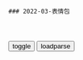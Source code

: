 ```tip
### 2022-03-表情包
```

<table id="tbc" style="white-space:pre-wrap">
</table>
<button onclick="toggleb()">toggle</button>
<button onclick="loadparse()">loadparse</button>
<br>
<!-- 🌸<br>🍅-　-🍑<hr>🍀 -->
<pre>
<textarea rows="30" cols="100" style="display: none" id="tar">

大明王朝：陈洪大发雷霆，黄锦笑了，小样在我这找面子？
https://mbd.baidu.com/newspage/data/videolanding?nid=sv_2845578600289157636&sourceFrom=pc_feedlist

你们今天少一事，以后的事情就会都在我头上。

<font size="1" style="color:#DCDCDC">2022-09-14</font>

人m的名义：赵家的印钞机都敢动，高育良都吓到了
https://mbd.baidu.com/newspage/data/videolanding?nid=sv_8961282142185218971&sourceFrom=pc_feedlist

谁这么大胆，敢动赵家的印钞机？a龖龖囗

<font size="1" style="color:#DCDCDC">2022-06-21</font>

聂荣臻：女婿以为自己官大，上门去见老丈人，竟是开国元帅吓坏了
https://mbd.baidu.com/newspage/data/videolanding?nid=sv_11135240201030435060&sourceFrom=pc_feedlist

d的l导方法，内容可以充实。我们的d怎样l导知识分子，这是个大问题。知识分子的问题不解决，我们的科学是没有前途的，我们的gj也是没有前途的。

<font size="1" style="color:#DCDCDC">2022-06-13</font>

影视：陆桥山上任巡查员，余则成前来拜访，站长位置都要他坐
https://mbd.baidu.com/newspage/data/videolanding?nid=sv_16573429051843383959&sourceFrom=rec

以后就用实弹阻拦。先鸣枪，不听就开枪。老用假的比画，学生都摸透了，谁怕啊。

<font size="1" style="color:#DCDCDC">2022-06-10</font>

影视：陆桥山实在太嚣张，竟逼着余则成布下生死局，要除掉他
https://mbd.baidu.com/newspage/data/videolanding?nid=sv_10844959640640890825&sourceFrom=pc_feedlist

真开枪，学生怕什么？就怕开枪。

<font size="1" style="color:#DCDCDC">2022-06-10</font>

潜伏：翠平与站长太太关系越来越好，不仅会隐藏自己还能打探消息
https://mbd.baidu.com/newspage/data/videolanding?nid=sv_399643145476924870&sourceFrom=pc_feedlist

你要是再生气的话，可就小家子气了。男人在外面干g命，常有的事。

就当没看见。不闹就不会休，闹了就危险。

<font size="1" style="color:#DCDCDC">2022-06-22</font>

潜伏：李涯拜访余则成，黄鼠狼没安好心，其实要联手对付陆桥山！
https://mbd.baidu.com/newspage/data/videolanding?nid=sv_14991433523808730759&sourceFrom=rec

<font size="1" style="color:#DCDCDC">2022-08-30</font>

潜伏：李涯看不惯陆桥山，竟要帮余则成当副站长，老余惊呆了
https://mbd.baidu.com/newspage/data/videolanding?nid=sv_14887248238894682971&sourceFrom=rec

出来格命为什么呀，不就求个一关半职吗？

<font size="1" style="color:#DCDCDC">2022-06-16</font>

潜伏：余则成和左蓝故意设局，让陆桥山怀疑马奎，这招绝了！
https://mbd.baidu.com/newspage/data/videolanding?nid=sv_9205746470869401968&sourceFrom=pc_feedlist

他跟哪个日本女人去日本了，把所有的财产斗转移过去了。

我当时手软了，虢家的财产，你动一分都是要治罪的。像穆连成这种人，你就是把他所有的财产…
蒋宋孔陈家里有多少钱呐，所以他们愿意格命，咱格命是为什么呀？a龖龖龖

<font size="1" style="color:#DCDCDC">2022-09-13</font>

潜：余则成过来暗示站长，站长心领神会后，和余则成私聊！
https://mbd.baidu.com/newspage/data/videolanding?nid=sv_15948516799250454930&sourceFrom=rec

<font size="1" style="color:#DCDCDC">2022-06-09</font>

潜：李涯自以为计划天衣无缝，怎料余则成精心安排，暗中救走教授
https://mbd.baidu.com/newspage/data/videolanding?nid=sv_16080583754182605549&sourceFrom=pc_feedlist

<font size="1" style="color:#DCDCDC">2022-09-13</font>

影视：余则成破天荒与李涯意见一致，怎料连李涯都奇怪了，太逗了
https://mbd.baidu.com/newspage/data/videolanding?nid=sv_6018184337850501209&sourceFrom=pc_feedlist

对德高望重的知识分子，采用这样的手段，要当心影响。

<font size="1" style="color:#DCDCDC">2022-06-15</font>

潜伏：余则成太能装，单纯的李涯竟信了，以后有你哭的！
https://mbd.baidu.com/newspage/data/videolanding?nid=sv_3813229500792111675&sourceFrom=pc_feedlist

影响怕什么，以前的李公朴，闻一多不都是。

<font size="1" style="color:#DCDCDC">2022-06-09</font>

影视：飞机坠毁，全员逝世，是谁那么狠心做这事情！
https://mbd.baidu.com/newspage/data/videolanding?nid=sv_13979978294997595147&sourceFrom=rec

要是gcd用金条，把开飞机的人给收买了呢？

我们女人，就是不中用。

<font size="1" style="color:#DCDCDC">2022-05-19</font>

潜伏：钱斌没到北平接头，竟然拿站长问责，站长生气回怼他
https://mbd.baidu.com/newspage/data/videolanding?nid=sv_13646655785775418489&sourceFrom=rec

我想要犯错误，我想被革职。再这么骗下去，是在骗自己。

忘了它。
我年轻的时候也好斗，也清高，可你看我现在剩了什么了，除了甩来，和靠贪污得来的那些东西。

<font size="1" style="color:#DCDCDC">2022-06-20</font>

潜伏：吴敬中为何不戳破余则成的真实身份？看懂这三点，你就懂了
https://baijiahao.baidu.com/s?id=1729615005706811705&wfr=spider&for=pc

军统改为保密局后，吴敬中对余则成说“凝聚意志，保卫领袖，这八字我研究了十五年，从复兴社到现在…..结果就是人不为己，天诛地灭”；

天津站即将失手，吴敬中对余则成说“天津的得失在什么呀，在几个偷偷摸摸的军官吗？在几个偷鸡摸狗的间谍吗？笑话，那么多重兵把守的大城市都丢了，那么多战功卓著的整编军丢了，什么原因？我们还在这儿搜情报、抓内奸、查帮派，试图保住大天津堡垒，不滑稽吗？”

他的站长之职，是他谋取利益的和自保的工具，他在其位谋其z的所作所为皆不过为了保住自己的q和利，全无一点忠于与自己的dg，甚至可以说以dg之便只谋个人之利。

余则成对吴敬中说过“效忠dg，首先要效忠长g”。
https://pics4.baidu.com/feed/e4dde71190ef76c62d0c815e172ed5f0ae5167af.jpeg?token=424971a275900c96821dd3441d5315ed.jpg

谢若林对余则成说：

你看看现在那些为g的人，嘴上都是主义，心里全是生意。
https://pics2.baidu.com/feed/7aec54e736d12f2e74789e10c7fafd6885356807.jpeg?token=6aa1d0875a023af7766ae9ed2ef8a9a2.jpg

<font size="1" style="color:#DCDCDC">2022-06-10</font>

影视：余则成奉上金条大钞，站长绕过陆李二人，直接捉拿季伟明
https://mbd.baidu.com/newspage/data/videolanding?nid=sv_3113531132996505546&sourceFrom=rec

<font size="1" style="color:#DCDCDC">2022-06-10</font>

潜伏：军统变成了保密局，站长发表一番感慨，让人深思
https://mbd.baidu.com/newspage/data/videolanding?nid=sv_18011977675954762828&sourceFrom=rec

要不是为了那点特q，谁愿意做g啊？

凝聚意志，保卫l袖，这八个字我研究了十五年，从复兴社到现在。
　您研究出什么结果了？
结果就是人不为己，天诛地灭。

<font size="1" style="color:#DCDCDC">2022-05-19</font>

诸葛亮去酒吧打工，竟然被日本人瞧不起？他只用几句话就征服对方
https://mbd.baidu.com/newspage/data/videolanding?nid=sv_13612682990374091144&sourceFrom=pc_feedlist

一人成团，可抵千军万马。a龖龖囗

<font size="1" style="color:#DCDCDC">2022-04-19</font>

有一个天使妈妈和一个恶魔爸爸是怎么感受？寓意动画《叛逆》
https://mbd.baidu.com/newspage/data/videolanding?nid=sv_12605678031749576775&sourceFrom=rec

<font size="1" style="color:#DCDCDC">2022-04-19</font>

女孩研制出神奇药水，能让傻子瞬间变聪明，结果险些闯下大祸
https://mbd.baidu.com/newspage/data/videolanding?nid=sv_905768482370294594&sourceFrom=pc_feedlist

原来她竟是一头猪。a龖囗囗

他们竟是精神病院的病友。a龖囗囗

<font size="1" style="color:#DCDCDC">2022-04-19</font>

北斗神拳：手下想趁机杀掉拳四郎，不料反被踹飞了
https://mbd.baidu.com/newspage/data/videolanding?nid=sv_8195260594847903716&sourceFrom=pc_feedlist

拳王敢死队拜见，我们的命不值钱，只要宰了你们就好。a龖龖囗
拳王万岁！

<font size="1" style="color:#DCDCDC">2022-04-11</font>

游戏王：法老王仅凭一张卡，把决斗打入无限循环，谁也赢不了
https://mbd.baidu.com/newspage/data/videolanding?nid=sv_12470831303520768941&sourceFrom=rec

洗脑对神是不起作用的。

<font size="1" style="color:#DCDCDC">2022-04-05</font>

纳粹统治下，犹太人真实的生活影像，个个沉默不语，死一般的寂静
https://mbd.baidu.com/newspage/data/videolanding?nid=sv_7820167444063815872&sourceFrom=pc_feedlist

我们隐约听到一些残忍的故事，但并不知道实际的情况。这个gj易经变成沉默之g，我们并没有意识到，这是灭绝大ts的开始，居然还未这场大ts出了力。a龖龖龖

希特勒推迟了进攻东部的计划，他要先帮助他的盟友墨索里尼。
南方易经巩固，现在它可以安心攻打苏联了，但他已经烂废了一些宝贵的时间。红胡子行动易经被延后数个星期了。

<font size="1" style="color:#DCDCDC">2022-04-04</font>

那些年无法超越的经典台词，我的规矩就是规矩，简直太帅了！
https://mbd.baidu.com/newspage/data/videolanding?nid=sv_8232067247599611368&sourceFrom=rec

这儿，这么多双眼睛，你说是就是呀。
　对，我说是就是。

<font size="1" style="color:#DCDCDC">2022-04-04</font>

少帅：于凤至跟赵四穿姐妹装，张学良在一旁笑得跟花一样，啥情况,影视,战争片,好看视频
https://haokan.baidu.com/v?vid=4730117015408400544&sfrom=baidu-feed

我们已经有了战争的借口。

<font size="1" style="color:#DCDCDC">2022-03-25</font>

楚h传奇：淳于越指出郡县制不足，秦皇：怎么做皇帝用你教我！,影视,历史片,好看视频
https://haokan.baidu.com/v?vid=6532708621755167741&sfrom=baidu-feed

纵然现在时局吃紧，也是你们这帮妄评皇帝，想提高自己虚名的儒士太多。

他喜欢吃肥的。

怎么做皇帝，要你教我吗？

<font size="1" style="color:#DCDCDC">2022-03-24</font>

燕双鹰:像你这样的人要怎么改变啊_哔哩哔哩_bilibili
https://www.bilibili.com/video/BV1RF411p7hx/

你不会的，因为像你这样的人是无法改变的，只有s。

<font size="1" style="color:#DCDCDC">2022-03-17</font>

燕双鹰：像你这样的人要怎么去改变呢3_哔哩哔哩_bilibili
https://www.bilibili.com/video/BV1ds411G7aj/

我已经忍耐你很久了，

我不懂为什么你会觉得自己与众不同。为什么别人可以忍受的，你却不能。

为什么你要逼着所有人，按照你的意愿行事。

你想s是吗，你想s是吗？

开枪，开枪啊？

我赌你不敢s。

你心里除了自己还有谁？

像你这样的人应该怎么改变呢？

<font size="1" style="color:#DCDCDC">2022-03-15</font>

燕双鹰 像你这样的人要怎么改变呢只有死_哔哩哔哩_bilibili
https://www.bilibili.com/video/av16567847/

像你这样的人要怎么改变呢？

你不会改变的，只有s。

<font size="1" style="color:#DCDCDC">2022-03-15</font>

完整版《手 机 咒》_哔哩哔哩_bilibili
https://www.bilibili.com/video/BV1fv4y1Z7RT

<font size="1" style="color:#DCDCDC">2022-03-23</font>

戒酒咒_哔哩哔哩_bilibili
https://www.bilibili.com/video/BV15f4y1z73P

<font size="1" style="color:#DCDCDC">2022-03-23</font>

</textarea>
</pre>
<!-- 🍀<br>🍑-　-🍅<hr>🌸 -->

```note
```

<link
  rel="stylesheet"
  href="https://cdn.jsdelivr.net/npm/@fancyapps/ui/dist/fancybox.css"
/>
<script src="https://cdn.jsdelivr.net/npm/@fancyapps/ui@4.0/dist/fancybox.umd.js"></script>

<script type="text/javascript">

var __urlRegex = /(\b(https?|ftp|file):\/\/[-A-Z0-9+&@#\/%?=~_|!:,.;]*[-A-Z0-9+&@#\/%=~_|])/ig;
var __imgRegex = /\.(?:jpe?g|gif|png|webp)$/i;

loadparse();

function parseURL($string){

    var exp = __urlRegex;
    return $string.replace(exp,function(match){
            __imgRegex.lastIndex=0;
            if(__imgRegex.test(match)){
                return '<a data-fancybox="gallery" href="' + match.replace("/p=700", "")
                 + '"><img src="' + match.replace("/p=700", "/p=160x200")+'" width="64"></a>';
            }
            else{
                return '<a href="' + match + '" target="_blank">' + match + '</a>';
            }
        }
    );
}

function loadparse() {
  tbc.innerHTML = parseURL(tar.value);
}

function toggleb() {
  var x = document.getElementById("tar");
  if (x.style.display === "none") {
    x.style.display = "";
  } else {
    x.style.display = "none";
  }
}

</script>
